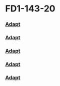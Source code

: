 # FD1-143-20
### [Adapt](https://seredyukb.github.io/FD1-143-20/Adapt/index.html)
### [Adapt](https://seredyukb.github.io/FD1-143-20/Chess_print/index.html)
### [Adapt](https://seredyukb.github.io/FD1-143-20/MAKET_FORM/index.html)
### [Adapt](https://seredyukb.github.io/FD1-143-20/My_maket/index.html)
### [Adapt](https://seredyukb.github.io/FD1-143-20/Tag_picture/index.html)
